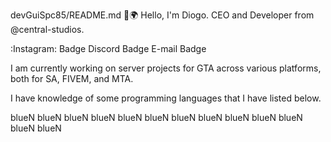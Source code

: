 devGuiSpc85/README.md
👋🌍 Hello, I'm Diogo.
CEO and Developer from @central-studios.

:Instagram: Badge Discord Badge E-mail Badge

I am currently working on server projects for GTA across various platforms, both for SA, FIVEM, and MTA.

I have knowledge of some programming languages that I have listed below.


blueN blueN blueN blueN blueN blueN blueN blueN blueN blueN blueN blueN blueN
